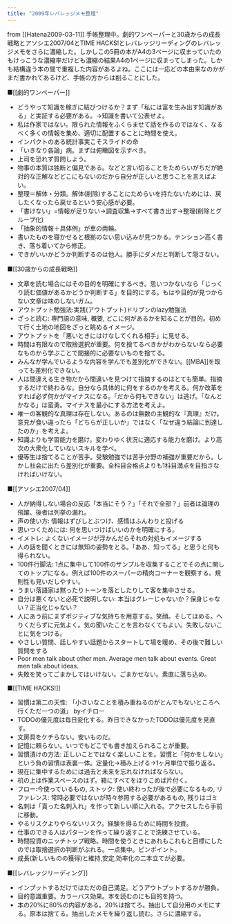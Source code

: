 ```yaml
---
title: "2009年レバレッジメモ整理"
---
```


from [[Hatena2009-03-11]]
手帳整理中。劇的ワンペーパーと30歳からの成長戦略とアソシエ2007/04とTIME HACKS!とレバレッジリーディングのレバレッジメモをさらに濃縮した。しかしこの5冊の本がA4の3ページに収まっていたのもけっこうな濃縮率だけども濃縮の結果A4の1ページに収まってしまった。しかも結構違う本の間で重複した内容があるよね。ここには一応どの本由来なのかがまだ書かれてあるけど、手帳の方からは削ることにした。

■[[劇的ワンペーパー]]
- どうやって知識を稼ぎに結びつけるか？まず「私には富を生み出す知識がある」と実証する必要がある。→知識を書いて公表せよ。
- 私は作家ではない。限られた情報をふくらませて話を作るのではなく、なるべく多くの情報を集め、適切に配置することに時間を使え。
- インパクトのある統計事実こそスライドの命
- 「いきなり各論」病。まずは俯瞰図を示すべき。
- 上司を恐れず質問しよう。
- 物事の本質は独断と偏見である。などと言い切ることをためらいがちだが絶対的な正解などどこにもないのだから自分が正しいと思うことを言えばよい。
- 整理＝解体・分類。解体(削除)することにためらいを持たないためには、戻したくなったら戻せるという安心感が必要。
- 「書けない」=情報が足りない→調査収集→すべて書き出す→整理(削除とグループ化)
- 「抽象的情報＋具体例」が車の両輪。
- 書いたものを寝かせると根拠のない思い込みが見つかる。テンション高く書き、落ち着いてから修正。
- できがいいかどうか判断するのは他人。勝手にダメだと判断して隠さない。

■[[30歳からの成長戦略]]
- 文章を読む場合にはその目的を明確にするべき。思いつかないなら「じっくり読む価値があるかどうか判断する」を目的にする。もはや目的が見つからない文章は味のしないガム。
- アウトプット勉強法:実践(アウトプット)ドリブンのlazy勉強法
- ざっと読む: 専門語の意味, 概要, どこに何があるかを知ることが目的。初めて行く土地の地図をざっと眺めるイメージ。
- アウトプットを「悪いときにはけなしてくれる相手」に見せる。
- 時間は有限なので取捨選択が重要。何を捨てるべきかがわからないなら必要なものから学ぶことで間接的に必要ないものを捨てる。
- みんなが学んでいるような内容を学んでも差別化ができない。[[MBA]]を取っても差別化できない。
- 人は間違える生き物だから間違いを見つけて指摘するのはとても簡単。指摘するだけで終わるな。自分なら具体的に何をするのかを考える。何か改革をすれば必ず何かがマイナスになる。「だから何もできない」は逃げ。「なんとかなる」は蛮勇。マイナスを最小にする方法を考えよ。
- 唯一の客観的な真理は存在しない。あるのは無数の主観的な『真理』だけ。意見が食い違ったら「どちらが正しいか」ではなく「なぜ違う結論に到達したのか」を考えよ。
- 知識よりも学習能力を磨け。変わりゆく状況に適応する能力を磨け。より高次の大衆化していないスキルを学べ。
- 優等生は捨てることが苦手。受験勉強では苦手分野の補強が重要だから。しかし社会に出たら差別化が重要。全科目合格点よりも1科目満点を目指さなければいけない。

■[[アソシエ2007/04]]
- 人が納得しない場合の反応「本当にそう？」「それで全部？」前者は論理の飛躍、後者は列挙の漏れ。
- 声の使い方: 情報はずびしとぶつけ、感情はふんわりと投げる
- 思いつくためには: 何を思いつけばいいのかを明確にする。
- イメトレ: よくないイメージが浮かんだらそれの対処もイメージする
- 人の話を聞くときには無知の姿勢をとる。「ああ、知ってる」と思うと何も得られない。
- 100件行脚法: 1点に集中して100件のサンプルを収集することでその点に関してのトップになる。例えば100件のスーパーの精肉コーナーを観察する。規則性も見いだしやすい。
- うまい落語家は黙ったりトーンを落としたりして客を集中させる。
- 自分は悪くないと必死で説明しない: 本当はグレーじゃないか？保身じゃない？正当化じゃない？
- 人にあう前にまずポジティブな気持ちを用意する。笑顔。そしてほめる。へりくだらずに元気よく。気の聞いたことを言わなくてもよい。失敗しないことに気をつける。
- やさしい質問、話しやすい話題からスタートして場を暖め、その後で難しい質問をする
- Poor men talk about other men. Average men talk about events. Great men talk about ideas.
- 失敗を笑ってごまかしてはいけない。ごまかせない。素直に落ち込め。

■[[TIME HACKS!]]
- 習慣は第二の天性: 「小さいなことを積み重ねるのがとんでもないところへ行くただ一つの道」 byイチロー
- TODOの優先度は毎日変化する。昨日できなかったTODOは優先度を見直す。
- 文房具をケチらない。安いものだ。
- 記憶に頼らない。いつでもどこでも書き加えられることが重要。
- 習慣漬けの方法: 正しいことではなく楽しいことを。習慣と「何かをしない」という負の習慣は表裏一体。定量化→積み上げる→1ヶ月単位で振り返る。
- 現在に集中するためには過去と未来を忘れなければならない。
- 机の上は作業スペースのはず。箱にすべてをほりこめば片付く。
- フロー:今使っているもの, ストック: 使い終わったが後で必要になるもの, リファレンス: 常時必要ではないが時々参照する必要があるもの, 残りはゴミ
- 名刺は「貰った名刺入れ」を作って新しい順に入れる。アクセスしたら手前に移動。
- やるリスクよりやらないリスク。経験を得るために時間を投資。
- 仕事のできる人はパターンを作って繰り返すことで洗練させている。
- 時間投資のニッチトップ戦略。時間を使うときにあれもこれもと目標にしたのでは取捨選択の判断がぶれる。一点集中。ピンポイント。
- 成長(新しいものの獲得)と維持,安定,効率化の二本立てが必要。

■[[レバレッジリーディング]]
- インプットするだけではただの自己満足。どうアウトプットするかが勝負。
- 目的意識重要。カラーバス効果。本を読むのにも目的を持つ。
- 本の20%に80%の内容がある。20%は捨てろ。抽出して自分用のメモにする。原本は捨てる。抽出したメモを繰り返し読む。さらに濃縮する。
